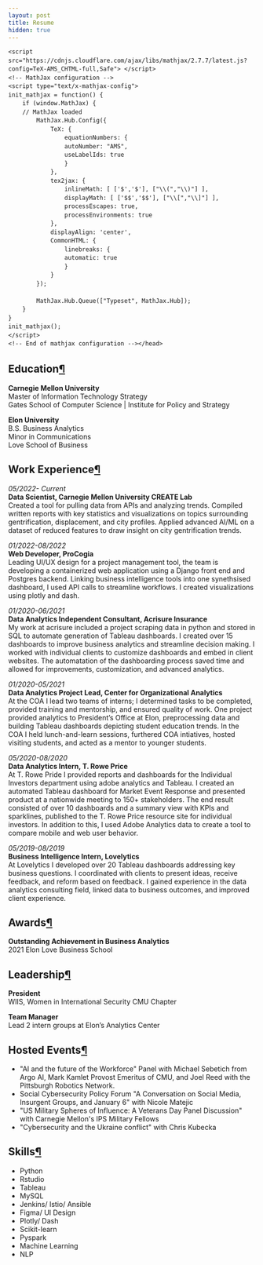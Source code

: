 ```yaml
---
layout: post
title: Resume
hidden: true
---
```


<html>
<head><meta charset="utf-8" />
<meta name="viewport" content="width=device-width, initial-scale=1.0">

<title>resume</title><script src="https://cdnjs.cloudflare.com/ajax/libs/jquery/2.0.3/jquery.min.js"></script><script src="https://cdnjs.cloudflare.com/ajax/libs/require.js/2.1.10/require.min.js"></script>

<style type="text/css">
  pre { line-height: 125%; }
td.linenos .normal { color: inherit; background-color: transparent; padding-left: 5px; padding-right: 5px; }
span.linenos { color: inherit; background-color: transparent; padding-left: 5px; padding-right: 5px; }
td.linenos .special { color: #000000; background-color: #ffffc0; padding-left: 5px; padding-right: 5px; }
span.linenos.special { color: #000000; background-color: #ffffc0; padding-left: 5px; padding-right: 5px; }
.highlight .hll { background-color: #ffffcc }
.highlight { background: #f8f8f8; }
.highlight .c { color: #3D7B7B; font-style: italic } /* Comment */
.highlight .err { border: 1px solid #FF0000 } /* Error */
.highlight .k { color: #008000; font-weight: bold } /* Keyword */
.highlight .o { color: #666666 } /* Operator */
.highlight .ch { color: #3D7B7B; font-style: italic } /* Comment.Hashbang */
.highlight .cm { color: #3D7B7B; font-style: italic } /* Comment.Multiline */
.highlight .cp { color: #9C6500 } /* Comment.Preproc */
.highlight .cpf { color: #3D7B7B; font-style: italic } /* Comment.PreprocFile */
.highlight .c1 { color: #3D7B7B; font-style: italic } /* Comment.Single */
.highlight .cs { color: #3D7B7B; font-style: italic } /* Comment.Special */
.highlight .gd { color: #A00000 } /* Generic.Deleted */
.highlight .ge { font-style: italic } /* Generic.Emph */
.highlight .gr { color: #E40000 } /* Generic.Error */
.highlight .gh { color: #000080; font-weight: bold } /* Generic.Heading */
.highlight .gi { color: #008400 } /* Generic.Inserted */
.highlight .go { color: #717171 } /* Generic.Output */
.highlight .gp { color: #000080; font-weight: bold } /* Generic.Prompt */
.highlight .gs { font-weight: bold } /* Generic.Strong */
.highlight .gu { color: #800080; font-weight: bold } /* Generic.Subheading */
.highlight .gt { color: #0044DD } /* Generic.Traceback */
.highlight .kc { color: #008000; font-weight: bold } /* Keyword.Constant */
.highlight .kd { color: #008000; font-weight: bold } /* Keyword.Declaration */
.highlight .kn { color: #008000; font-weight: bold } /* Keyword.Namespace */
.highlight .kp { color: #008000 } /* Keyword.Pseudo */
.highlight .kr { color: #008000; font-weight: bold } /* Keyword.Reserved */
.highlight .kt { color: #B00040 } /* Keyword.Type */
.highlight .m { color: #666666 } /* Literal.Number */
.highlight .s { color: #BA2121 } /* Literal.String */
.highlight .na { color: #687822 } /* Name.Attribute */
.highlight .nb { color: #008000 } /* Name.Builtin */
.highlight .nc { color: #0000FF; font-weight: bold } /* Name.Class */
.highlight .no { color: #880000 } /* Name.Constant */
.highlight .nd { color: #AA22FF } /* Name.Decorator */
.highlight .ni { color: #717171; font-weight: bold } /* Name.Entity */
.highlight .ne { color: #CB3F38; font-weight: bold } /* Name.Exception */
.highlight .nf { color: #0000FF } /* Name.Function */
.highlight .nl { color: #767600 } /* Name.Label */
.highlight .nn { color: #0000FF; font-weight: bold } /* Name.Namespace */
.highlight .nt { color: #008000; font-weight: bold } /* Name.Tag */
.highlight .nv { color: #19177C } /* Name.Variable */
.highlight .ow { color: #AA22FF; font-weight: bold } /* Operator.Word */
.highlight .w { color: #bbbbbb } /* Text.Whitespace */
.highlight .mb { color: #666666 } /* Literal.Number.Bin */
.highlight .mf { color: #666666 } /* Literal.Number.Float */
.highlight .mh { color: #666666 } /* Literal.Number.Hex */
.highlight .mi { color: #666666 } /* Literal.Number.Integer */
.highlight .mo { color: #666666 } /* Literal.Number.Oct */
.highlight .sa { color: #BA2121 } /* Literal.String.Affix */
.highlight .sb { color: #BA2121 } /* Literal.String.Backtick */
.highlight .sc { color: #BA2121 } /* Literal.String.Char */
.highlight .dl { color: #BA2121 } /* Literal.String.Delimiter */
.highlight .sd { color: #BA2121; font-style: italic } /* Literal.String.Doc */
.highlight .s2 { color: #BA2121 } /* Literal.String.Double */
.highlight .se { color: #AA5D1F; font-weight: bold } /* Literal.String.Escape */
.highlight .sh { color: #BA2121 } /* Literal.String.Heredoc */
.highlight .si { color: #A45A77; font-weight: bold } /* Literal.String.Interpol */
.highlight .sx { color: #008000 } /* Literal.String.Other */
.highlight .sr { color: #A45A77 } /* Literal.String.Regex */
.highlight .s1 { color: #BA2121 } /* Literal.String.Single */
.highlight .ss { color: #19177C } /* Literal.String.Symbol */
.highlight .bp { color: #008000 } /* Name.Builtin.Pseudo */
.highlight .fm { color: #0000FF } /* Name.Function.Magic */
.highlight .vc { color: #19177C } /* Name.Variable.Class */
.highlight .vg { color: #19177C } /* Name.Variable.Global */
.highlight .vi { color: #19177C } /* Name.Variable.Instance */
.highlight .vm { color: #19177C } /* Name.Variable.Magic */
.highlight .il { color: #666666 } /* Literal.Number.Integer.Long */
  </style>
 
 <!-- Load mathjax -->
    <script src="https://cdnjs.cloudflare.com/ajax/libs/mathjax/2.7.7/latest.js?config=TeX-AMS_CHTML-full,Safe"> </script>
    <!-- MathJax configuration -->
    <script type="text/x-mathjax-config">
    init_mathjax = function() {
        if (window.MathJax) {
        // MathJax loaded
            MathJax.Hub.Config({
                TeX: {
                    equationNumbers: {
                    autoNumber: "AMS",
                    useLabelIds: true
                    }
                },
                tex2jax: {
                    inlineMath: [ ['$','$'], ["\\(","\\)"] ],
                    displayMath: [ ['$$','$$'], ["\\[","\\]"] ],
                    processEscapes: true,
                    processEnvironments: true
                },
                displayAlign: 'center',
                CommonHTML: {
                    linebreaks: {
                    automatic: true
                    }
                }
            });

            MathJax.Hub.Queue(["Typeset", MathJax.Hub]);
        }
    }
    init_mathjax();
    </script>
    <!-- End of mathjax configuration --></head>
<body>

<div class="cell border-box-sizing text_cell rendered"><div class="inner_cell">
<div class="text_cell_render border-box-sizing rendered_html">
<h2 id="Education">Education<a class="anchor-link" href="#Education">&#182;</a></h2><p><strong>Carnegie Mellon University</strong><br>
Master of Information Technology Strategy<br>
Gates School of Computer Science | Institute for Policy and Strategy</p>
<p><strong>Elon University</strong><br>
B.S. Business Analytics<br>
Minor in Communications<br>
Love School of Business</p>

</div>
</div>
</div>
<div class="cell border-box-sizing text_cell rendered"><div class="inner_cell">
<div class="text_cell_render border-box-sizing rendered_html">
<h2 id="Work-Experience">Work Experience<a class="anchor-link" href="#Work-Experience">&#182;</a></h2><p><em>05/2022- Current</em><br>
<strong>Data Scientist, Carnegie Mellon University CREATE Lab</strong><br>
Created a tool for pulling data from APIs and analyzing trends. Compiled written reports with key statistics and visualizations on topics surrounding gentrification, displacement, and city profiles. Applied advanced AI/ML on a dataset of reduced features to draw insight on city gentrification trends.</p>
<p><em>01/2022-08/2022</em><br>
<strong>Web Developer, ProCogia</strong><br>
Leading UI/UX design for a project management tool, the team is developing a containerized web application using a Django front end and Postgres backend. Linking business intelligence tools into one synethsised dashboard, I used API calls to streamline workflows. I created visualizations using plotly and dash.</p>
<p><em>01/2020-06/2021</em><br>
<strong>Data Analytics Independent Consultant, Acrisure Insurance</strong><br>
My work at acrisure included a project scraping data in python and stored in SQL to automate generation of Tableau dashboards. I created over 15 dashboards to improve business analytics and streamline decision making. I worked with individual clients to customize dashboards and embed in client websites. The automatation of the dashboarding process saved time and allowed for improvements, customization, and advanced analytics.</p>
<p><em>01/2020-05/2021</em><br>
<strong>Data Analytics Project Lead, Center for Organizational Analytics</strong><br>
At the COA I lead two teams of interns; I determined tasks to be completed, provided training and mentorship, and ensured quality of work. One project provided analytics to President’s Office at Elon, preprocessing data and building Tableau dashboards depicting student education trends. In the COA I held lunch-and-learn sessions, furthered COA intiatives, hosted visiting students, and acted as a mentor to younger students.</p>
<p><em>05/2020-08/2020</em><br>
<strong>Data Analytics Intern, T. Rowe Price</strong><br>
At T. Rowe Pride I provided reports and dashboards for the Individual Investors department using adobe analytics and Tableau. I created an automated Tableau dashboard for Market Event Response and presented product at a nationwide meeting to 150+ stakeholders. The end result consisted of over 10 dashboards and a summary view with KPIs and sparklines, published to the T. Rowe Price resource site for individual investors. In addition to this, I used Adobe Analytics data to create a tool to compare mobile and web user behavior.</p>
<p><em>05/2019-08/2019</em><br>
<strong>Business Intelligence Intern, Lovelytics</strong><br>
At Lovelytics I developed over 20 Tableau dashboards addressing key business questions. I coordinated with clients to present ideas, receive feedback, and reform based on feedback. I gained experience in the data analytics consulting field, linked data to business outcomes, and improved client experience.</p>

</div>
</div>
</div>
<div class="cell border-box-sizing text_cell rendered"><div class="inner_cell">
<div class="text_cell_render border-box-sizing rendered_html">
<h2 id="Awards">Awards<a class="anchor-link" href="#Awards">&#182;</a></h2><p><strong>Outstanding Achievement in Business Analytics</strong><br>
2021 Elon Love Business School</p>

</div>
</div>
</div>
<div class="cell border-box-sizing text_cell rendered"><div class="inner_cell">
<div class="text_cell_render border-box-sizing rendered_html">
<h2 id="Leadership">Leadership<a class="anchor-link" href="#Leadership">&#182;</a></h2><p><strong>President</strong><br>
WIIS, Women in International Security CMU Chapter</p>
<p><strong>Team Manager</strong><br>
Lead 2 intern groups at Elon’s Analytics Center</p>

</div>
</div>
</div>
<div class="cell border-box-sizing text_cell rendered"><div class="inner_cell">
<div class="text_cell_render border-box-sizing rendered_html">
<h2 id="Hosted-Events">Hosted Events<a class="anchor-link" href="#Hosted-Events">&#182;</a></h2><ul>
<li>"AI and the future of the Workforce" Panel with Michael Sebetich from Argo AI, Mark Kamlet Provost Emeritus of CMU, and Joel Reed with the Pittsburgh Robotics Network.</li>
<li>Social Cybersecurity Policy Forum "A Conversation on Social Media, Insurgent Groups, and January 6" with Nicole Matejic</li>
<li>"US Military Spheres of Influence: A Veterans Day Panel Discussion" with Carnegie Mellon's IPS Military Fellows</li>
<li>"Cybersecurity and the Ukraine conflict" with Chris Kubecka</li>
</ul>

</div>
</div>
</div>
<div class="cell border-box-sizing text_cell rendered"><div class="inner_cell">
<div class="text_cell_render border-box-sizing rendered_html">
<h2 id="Skills">Skills<a class="anchor-link" href="#Skills">&#182;</a></h2><ul>
<li>Python</li>
<li>Rstudio</li>
<li>Tableau</li>
<li>MySQL</li>
<li>Jenkins/ Istio/ Ansible</li>
<li>Figma/ UI Design</li>
<li>Plotly/ Dash</li>
<li>Scikit-learn</li>
<li>Pyspark</li>
<li>Machine Learning</li>
<li>NLP</li>
</ul>

</div>
</div>
</div>
</body>







</html>
